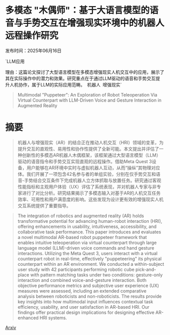 # 多模态 "木偶师"：基于大语言模型的语音与手势交互在增强现实环境中的机器人远程操作研究

发布时间：2025年06月16日

`LLM应用

理由：这篇论文探讨了大型语言模型在多模态增强现实人机交互中的应用，展示了其在实际操作中的潜力和效果。研究重点在于通过LLM驱动的语音和手势交互提升人机协作，属于LLM的实际应用范畴。` `机器人` `增强现实`

> Multimodal "Puppeteer": An Exploration of Robot Teleoperation Via Virtual Counterpart with LLM-Driven Voice and Gesture Interaction in Augmented Reality

# 摘要

> 机器人与增强现实（AR）的结合正在推动人机交互（HRI）领域的变革，为提升交互的直观性、易用性和协作性提供了全新可能。本文提出并评估了一种创新性的多模态AR机器人木偶框架，该框架通过大型语言模型（LLM）驱动的语音指令和手势交互实现直观的远程操作。借助Meta Quest 3设备，用户能够在AR环境中实时与虚拟机器人互动，从而“操纵”其物理对应体。我们开展了一项包含42名参与者的单组实验，分别在仅手势交互和语音-手势结合交互条件下完成机器人立方体抓取与放置任务。研究通过客观性能指标和主观用户体验（UX）评估了系统表现，并对机器人专家与非专家进行了对比分析。研究结果揭示了多模态输入对基于AR的人机交互任务效率、可用性和用户满意度的影响。这些发现为设计更有效的增强现实人机交互系统提供了重要指导。


> The integration of robotics and augmented reality (AR) holds transformative potential for advancing human-robot interaction (HRI), offering enhancements in usability, intuitiveness, accessibility, and collaborative task performance. This paper introduces and evaluates a novel multimodal AR-based robot puppeteer framework that enables intuitive teleoperation via virtual counterpart through large language model (LLM)-driven voice commands and hand gesture interactions. Utilizing the Meta Quest 3, users interact with a virtual counterpart robot in real-time, effectively "puppeteering" its physical counterpart within an AR environment. We conducted a within-subject user study with 42 participants performing robotic cube pick-and-place with pattern matching tasks under two conditions: gesture-only interaction and combined voice-and-gesture interaction. Both objective performance metrics and subjective user experience (UX) measures were assessed, including an extended comparative analysis between roboticists and non-roboticists. The results provide key insights into how multimodal input influences contextual task efficiency, usability, and user satisfaction in AR-based HRI. Our findings offer practical design implications for designing effective AR-enhanced HRI systems.

[Arxiv](https://arxiv.org/abs/2506.13189)